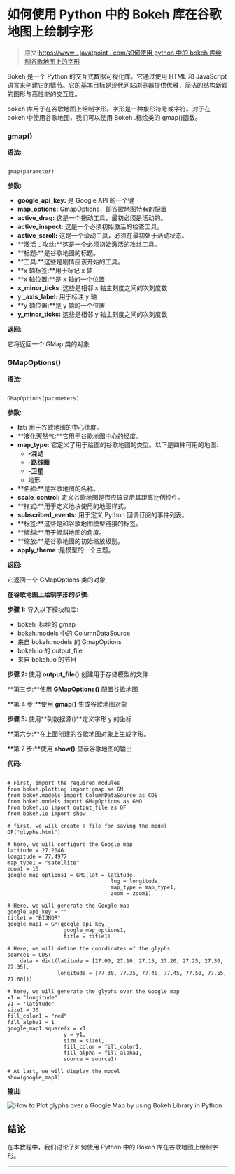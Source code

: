 # 如何使用 Python 中的 Bokeh 库在谷歌地图上绘制字形

> 原文:[https://www . javatpoint . com/如何使用 python 中的 bokeh 库绘制谷歌地图上的字形](https://www.javatpoint.com/how-to-plot-glyphs-over-a-google-map-by-using-bokeh-library-in-python)

Bokeh 是一个 Python 的交互式数据可视化库。它通过使用 HTML 和 JavaScript 语言来创建它的情节。它的基本目标是现代网站浏览器提供优雅，简洁的结构新颖的图形与高性能的交互性。

bokeh 库用于在谷歌地图上绘制字形。字形是一种象形符号或字符。对于在 bokeh 中使用谷歌地图，我们可以使用 Bokeh .标绘类的 gmap()函数。

### gmap()

**语法:**

```

gmap(parameter)

```

**参数:**

*   **google_api_key:** 是 Google API 的一个键
*   **map_options:** GmapOptions，即谷歌地图特有的配置
*   **active_drag:** 这是一个拖动工具，最初必须是活动的。
*   **active_inspect:** 这是一个必须初始激活的检查工具。
*   **active_scroll:** 这是一个滚动工具，必须在最初处于活动状态。
*   **激活 _ 攻丝:**这是一个必须初始激活的攻丝工具。
*   **标题:**是谷歌地图的标题。
*   **工具:**这些是剧情应该开始的工具。
*   **x 轴标签:**用于标记 x 轴
*   **x 轴位置:**是 x 轴的一个位置
*   **x_minor_ticks** :这些是相邻 x 轴主刻度之间的次刻度数
*   y **_axis_label:** 用于标注 y 轴
*   **y 轴位置:**是 y 轴的一个位置
*   **y_minor_ticks:** 这些是相邻 y 轴主刻度之间的次刻度数

**返回:**

它将返回一个 GMap 类的对象

### GMapOptions()

**语法:**

```

GMapOptions(parameters)

```

**参数:**

*   **lat:** 用于谷歌地图的中心纬度。
*   **液化天然气:**它用于谷歌地图中心的经度。
*   **map_type:** 它定义了用于绘图的谷歌地图的类型。以下是四种可用的地图:
    *   **-混动**
    *   **-路线图**
    *   **-卫星**
    *   地形
*   **名称:**是谷歌地图的名称。
*   **scale_control:** 定义谷歌地图是否应该显示其距离比例控件。
*   **样式:**用于定义地块使用的地图样式。
*   **subscribed_events:** 用于定义 Python 回调订阅的事件列表。
*   **标签:**这些是和谷歌地图模型链接的标签。
*   **倾斜:**用于倾斜地图的角度。
*   **缩放:**是谷歌地图的初始缩放级别。
*   **apply_theme** :是模型的一个主题。

**返回:**

它返回一个 GMapOptions 类的对象

**在谷歌地图上绘制字形的步骤:**

**步骤 1:** 导入以下模块和库:

*   bokeh .标绘的 gmap
*   bokeh.models 中的 ColumnDataSource
*   来自 bokeh.models 的 GmapOptions
*   bokeh.io 的 output_file
*   来自 bokeh.io 的节目

**步骤 2:** 使用 **output_file()** 创建用于存储模型的文件

**第三步:**使用 **GMapOptions()** 配置谷歌地图

**第 4 步:**使用 **gmap()** 生成谷歌地图对象

**步骤 5:** 使用**列数据源()**定义字形 y 的坐标

**第六步:**在上面创建的谷歌地图对象上生成字形。

**第 7 步:**使用 **show()** 显示谷歌地图的输出

**代码:**

```

# First, import the required modules
from bokeh.plotting import gmap as GM
from bokeh.models import ColumnDataSource as CDS
from bokeh.models import GMapOptions as GMO
from bokeh.io import output_file as OF
from bokeh.io import show

# first, we will create a file for saving the model
OF("glyphs.html")

# here, we will configure the Google map
latitude = 27.2046
longitude = 77.4977 
map_type1 = "satellite"
zoom1 = 15
google_map_options1 = GMO(lat = latitude,
                                 lng = longitude,
                                 map_type = map_type1,
                                 zoom = zoom1)

# Here, we will generate the Google map
google_api_key = ""
title1 = "BIJNOR"
google_map1 = GM(google_api_key,
                  google_map_options1,
                  title = title1)

# Here, we will define the coordinates of the glyphs
source1 = CDS(
    data = dict(latitude = [27.00, 27.10, 27.15, 27.20, 27.25, 27.30, 27.35],
                longitude = [77.30, 77.35, 77.40, 77.45, 77.50, 77.55, 77.60]))

# here, we will generate the glyphs over the Google map
x1 = "longitude"
y1 = "latitude"
size1 = 30
fill_color1 = "red"
fill_alpha1 = 1
google_map1.square(x = x1,
                  y = y1,
                  size = size1,
                  fill_color = fill_color1,
                  fill_alpha = fill_alpha1,
                  source = source1)

# At last, we will display the model
show(google_map1)

```

**输出:**

![How to Plot glyphs over a Google Map by using Bokeh Library in Python](img/54c812694e991286978e5b17b627daf8.png)

## 结论

在本教程中，我们讨论了如何使用 Python 中的 Bokeh 库在谷歌地图上绘制字形。

* * *